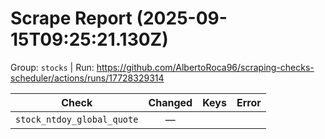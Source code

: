 # Scrape Report (2025-09-15T09:25:21.130Z)

Group: `stocks`  |  Run: https://github.com/AlbertoRoca96/scraping-checks-scheduler/actions/runs/17728329314

| Check | Changed | Keys | Error |
|---|:---:|:--|:--|
| `stock_ntdoy_global_quote` | — |  |  |
